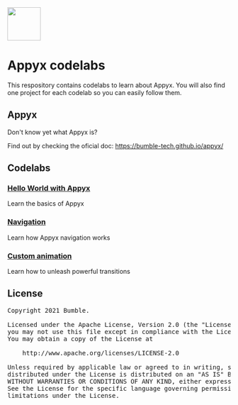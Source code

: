 <img src="https://user-images.githubusercontent.com/238198/177164121-3aa4d19d-7714-4f2e-af12-7d3335b43f9c.png" width="75" />

# Appyx codelabs

This respository contains codelabs to learn about Appyx. You will also find one project for each codelab so you can easily follow them.


## Appyx

Don't know yet what Appyx is?

Find out by checking the oficial doc:
https://bumble-tech.github.io/appyx/


## Codelabs

### [Hello World with Appyx](https://bumble-tech.github.io/appyx-codelabs/appyx-hello-world)

Learn the basics of Appyx

### [Navigation](https://bumble-tech.github.io/appyx-codelabs/appyx-navigation)

Learn how Appyx navigation works

### [Custom animation](https://bumble-tech.github.io/appyx-codelabs/appyx-custom-animation)

Learn how to unleash powerful transitions


## License

<pre>
Copyright 2021 Bumble.

Licensed under the Apache License, Version 2.0 (the "License");
you may not use this file except in compliance with the License.
You may obtain a copy of the License at

    http://www.apache.org/licenses/LICENSE-2.0

Unless required by applicable law or agreed to in writing, software
distributed under the License is distributed on an "AS IS" BASIS,
WITHOUT WARRANTIES OR CONDITIONS OF ANY KIND, either express or implied.
See the License for the specific language governing permissions and
limitations under the License.
</pre>

